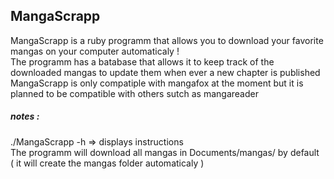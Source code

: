 ## MangaScrapp

MangaScrapp is a ruby programm that allows you to download your favorite mangas on your computer automaticaly !<br />
The programm has a batabase that allows it to keep track of the downloaded mangas to update them when ever a new chapter is published<br />
MangaScrapp is only compatiple with mangafox at the moment but it is planned to be compatible with others sutch as mangareader<br />

##### notes :
./MangaScrapp -h => displays instructions<br />
The programm will download all mangas in Documents/mangas/ by default<br />
( it will create the mangas folder automaticaly )<br />
